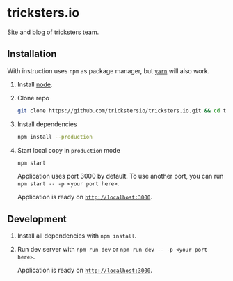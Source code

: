 # tricksters.io

Site and blog of tricksters team.

## Installation

With instruction uses `npm` as package manager, but [`yarn`](https://yarnpkg.com/en/) will also work.

1.  Install [node](https://nodejs.org/en/).

2.  Clone repo

    ```bash
    git clone https://github.com/trickstersio/tricksters.io.git && cd tricksters.io
    ```

3.  Install dependencies

    ```bash
    npm install --production
    ```

4.  Start local copy in `production` mode

    ```bash
    npm start
    ```

    Application uses port 3000 by default. To use another port, you can run `npm start -- -p <your port here>`.

    Application is ready on [`http://localhost:3000`](http://localhost:3000).

## Development

1.  Install all dependencies with `npm install`.

2.  Run dev server with `npm run dev` or `npm run dev -- -p <your port here>`.

    Application is ready on [`http://localhost:3000`](http://localhost:3000).
